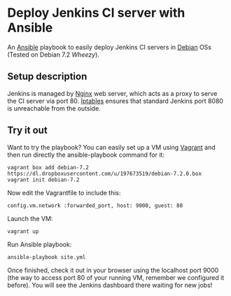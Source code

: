 Deploy Jenkins CI server with Ansible
=====================================
An [Ansible](http://www.ansibleworks.com/) playbook to easily deploy Jenkins CI
servers in [Debian](http://www.debian.org) OSs (Tested on Debian 7.2 _Wheezy_).

Setup description
-----------------
Jenkins is managed by [Nginx](http://nginx.org/) web server, which acts as a
proxy to serve the CI server via port 80. [Iptables](http://www.netfilter.org/projects/iptables/)
ensures that standard Jenkins port 8080 is unreachable from the outside.

Try it out
----------
Want to try the playbook? You can easily set up a VM using [Vagrant](http://docs.vagrantup.com/v2/installation/index.html)
and then run directly the ansible-playbook command for it:

    vagrant box add debian-7.2 https://dl.dropboxusercontent.com/u/197673519/debian-7.2.0.box
    vagrant init debian-7.2

Now edit the Vagrantfile to include this:

    config.vm.network :forwarded_port, host: 9000, guest: 80

Launch the VM:

    vagrant up

Run Ansible playbook:

    ansible-playbook site.yml

Once finished, check it out in your browser using the localhost port 9000 (the
way to access port 80 of your running VM, remember we configured it before). You
will see the Jenkins dashboard there waiting for new jobs!
